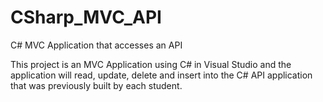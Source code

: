 # CSharp_MVC_API

C# MVC Application that accesses an API

This project is an MVC Application using C# in Visual Studio and
the application will read, update, delete and insert into the C# API application that was previously built by each student.
